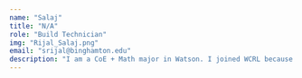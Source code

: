 ```yaml
---
name: "Salaj"
title: "N/A"
role: "Build Technician"
img: "Rijal_Salaj.png"
email: "srijal@binghamton.edu"
description: "I am a CoE + Math major in Watson. I joined WCRL because I've always been interested in battlebots. In my free time I like to play video games, watch YouTube or learn something tech related!"
---
```

